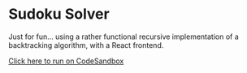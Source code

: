 # Sudoku Solver

Just for fun... using a rather functional recursive implementation of a backtracking algorithm, with a React frontend.

[Click here to run on CodeSandbox](https://codesandbox.io/s/github/oliversturm/sudoku-solver)
